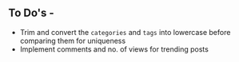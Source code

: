## To Do's -

- Trim and convert the `categories` and `tags` into lowercase before comparing them for uniqueness
- Implement comments and no. of views for trending posts
